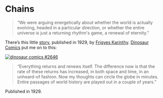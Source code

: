 # Chains

> “We were arguing energetically about whether the world is actually evolving, headed in a particular direction, or whether the entire universe is just a returning rhythm's game, a renewal of eternity.”

There’s this little [story](https://djjr-courses.wdfiles.com/local--files/soc180%3Akarinthy-chain-links/Karinthy-Chain-Links_1929.pdf), published in 1929, by [Frigyes Karinthy](http://en.wikipedia.org/wiki/Frigyes_Karinthy). [Dinosaur Comics](http://www.qwantz.com/) put me on to this:

[![dinosaur comics #2646](http://www.qwantz.com/comics/comic2-2656.png)](http://www.qwantz.com/index.php?comic=2646)

> “Everything returns and renews itself. The difference now is that the rate of these returns has increased, in both space and time, in an unheard-of fashion. Now my thoughts can circle the globe in minutes. Entire passages of world history are played out in a couple of years.”

Published in 1929.

